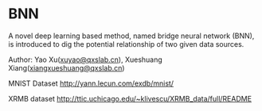# BNN
A novel deep learning based method, named bridge neural network (BNN), is introduced  to dig the potential relationship of two given data sources.

Author: Yao Xu(xuyao@qxslab.cn), Xueshuang Xiang(xiangxueshuang@qxslab.cn)


MNIST Dataset
http://yann.lecun.com/exdb/mnist/

XRMB dataset
http://ttic.uchicago.edu/~klivescu/XRMB_data/full/README
